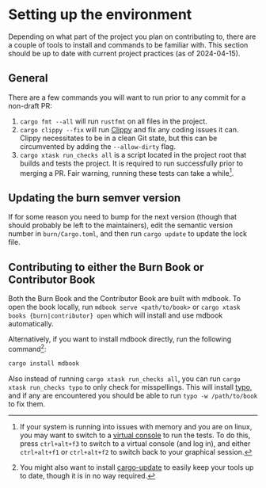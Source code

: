 # Setting up the environment

Depending on what part of the project you plan on contributing to, there are a couple of tools to
install and commands to be familiar with. This section should be up to date with current project
practices (as of 2024-04-15).

## General

There are a few commands you will want to run prior to any commit for a non-draft PR:

1. `cargo fmt --all` will run `rustfmt` on all files in the project.
2. `cargo clippy --fix` will run [Clippy](https://github.com/rust-lang/rust-clippy) and fix any
   coding issues it can. Clippy necessitates to be in a clean Git state, but this can be
   circumvented by adding the `--allow-dirty` flag.
3. `cargo xtask run_checks all` is a script located in the project root that builds and tests the
   project. It is required to run successfully prior to merging a PR. Fair warning, running these
   tests can take a while[^linux_mem_note].

## Updating the burn semver version

If for some reason you need to bump for the next version (though that should probably be left to the
maintainers), edit the semantic version number in `burn/Cargo.toml`, and then run `cargo update` to
update the lock file.

## Contributing to either the Burn Book or Contributor Book

Both the Burn Book and the Contributor Book are built with mdbook. To open the book locally, run
`mdbook serve <path/to/book>` or `cargo xtask books {burn|contributor} open` which will install and
use mdbook automatically.

Alternatively, if you want to install mdbook directly, run the following command[^update_note]:

```bash
cargo install mdbook
```

Also instead of running `cargo xtask run_checks all`, you can run `cargo xtask run_checks typo` to
only check for misspellings. This will install [typo](https://crates.io/crates/typos-cli), and if
any are encountered you should be able to run `typo -w /path/to/book` to fix them.

[^linux_mem_note]: If your system is running into issues with memory and you are on linux, you may want to switch
    to a [virtual console](https://wiki.archlinux.org/title/Linux_console#Virtual_consoles) to run
    the tests. To do this, press `ctrl+alt+f3` to switch to a virtual console (and log in), and
    either `ctrl+alt+f1` or `ctrl+alt+f2` to switch back to your graphical session.

[^update_note]: You might also want to install [cargo-update](https://github.com/nabijaczleweli/cargo-update) to
    easily keep your tools up to date, though it is in no way required.
